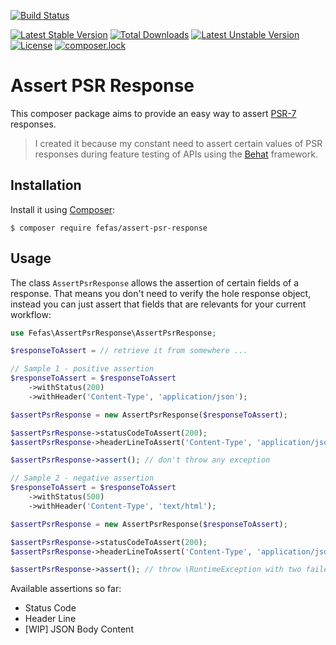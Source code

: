 [![Build Status](https://img.shields.io/travis/fefas/assert-psr-response/master.svg?style=flat-square)](https://travis-ci.org/fefas/assert-psr-response)

[![Latest Stable Version](https://poser.pugx.org/fefas/assert-psr-response/v/stable?format=flat-square)](https://packagist.org/packages/fefas/assert-psr-response)
[![Total Downloads](https://poser.pugx.org/fefas/assert-psr-response/downloads?format=flat-square)](https://packagist.org/packages/fefas/assert-psr-response)
[![Latest Unstable Version](https://poser.pugx.org/fefas/assert-psr-response/v/unstable?format=flat-square)](https://packagist.org/packages/fefas/assert-psr-response)
[![License](https://poser.pugx.org/bauhaus/middleware-chain/license?format=flat-square)](LICENSE)
[![composer.lock](https://poser.pugx.org/fefas/assert-psr-response/composerlock?format=flat-square)](https://packagist.org/packages/fefas/assert-psr-response)

# Assert PSR Response

This composer package aims to provide an easy way to assert
[PSR-7](http://www.php-fig.org/psr/psr-7/) responses.

> I created it because my constant need to assert certain values of PSR
> responses during feature testing of APIs using the
> [Behat](http://behat.org/en/latest/) framework.

## Installation

Install it using [Composer](https://getcomposer.org/):

```shell
$ composer require fefas/assert-psr-response
```

## Usage

The class `AssertPsrResponse` allows the assertion of certain fields of a
response. That means you don't need to verify the hole response object, instead
you can just assert that fields that are relevants for your current workflow:

```php
use Fefas\AssertPsrResponse\AssertPsrResponse;

$responseToAssert = // retrieve it from somewhere ...

// Sample 1 - positive assertion
$responseToAssert = $responseToAssert
    ->withStatus(200)
    ->withHeader('Content-Type', 'application/json');

$assertPsrResponse = new AssertPsrResponse($responseToAssert);

$assertPsrResponse->statusCodeToAssert(200);
$assertPsrResponse->headerLineToAssert('Content-Type', 'application/json');

$assertPsrResponse->assert(); // don't throw any exception

// Sample 2 - negative assertion
$responseToAssert = $responseToAssert
    ->withStatus(500)
    ->withHeader('Content-Type', 'text/html');

$assertPsrResponse = new AssertPsrResponse($responseToAssert);

$assertPsrResponse->statusCodeToAssert(200);
$assertPsrResponse->headerLineToAssert('Content-Type', 'application/json');

$assertPsrResponse->assert(); // throw \RuntimeException with two failed asserting messages
```

Available assertions so far:

* Status Code
* Header Line
* [WIP] JSON Body Content
